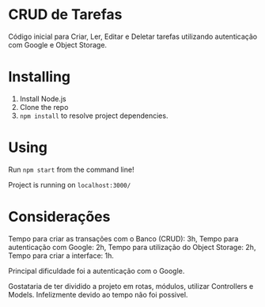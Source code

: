 # CRUD de Tarefas

Código inicial para Criar, Ler, Editar e Deletar tarefas utilizando autenticação com Google e Object Storage.

# Installing

1. Install Node.js
2. Clone the repo
3. `npm install` to resolve project dependencies.

# Using

Run `npm start` from the command line!

Project is running on `localhost:3000/`

# Considerações

Tempo para criar as transações com o Banco (CRUD): 3h,
Tempo para autenticação com Google: 2h,
Tempo para utilização do Object Storage: 2h,
Tempo para criar a interface: 1h.

Principal dificuldade foi a autenticação com o Google.

Gostataria de ter dividido a projeto em rotas, módulos, utilizar Controllers e Models. Infelizmente devido ao tempo não foi possivel.



